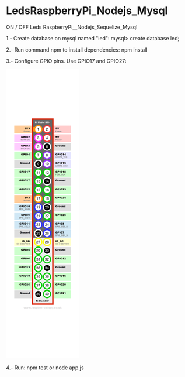 # LedsRaspberryPi_Nodejs_Mysql
ON / OFF Leds RaspberryPi__Nodejs_Sequelize_Mysql


1.- Create database on mysql named "led": 
mysql> create database led;

2.- Run command npm to install dependencies: 
npm install

3.- Configure GPIO pins. Use GPIO17 and GPIO27:

<img src="https://raw.githubusercontent.com/VEnriquez89010/LedsRaspberryPi_Nodejs_Mysql/master/GPIO.png" width="200" height="790">

4.- Run: 
npm test or node app.js

